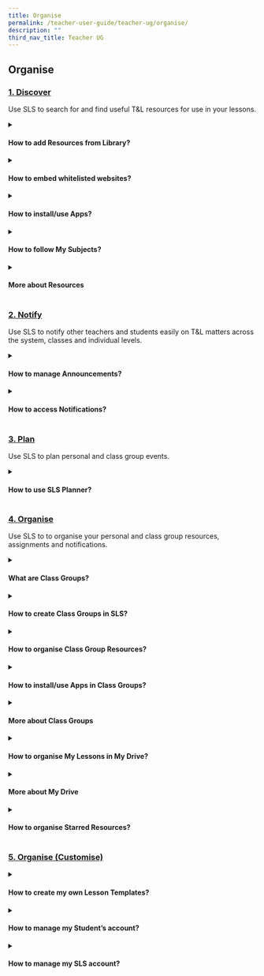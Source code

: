 ```yaml
---
title: Organise
permalink: /teacher-user-guide/teacher-ug/organise/
description: ""
third_nav_title: Teacher UG
---
```

## Organise

### [1. Discover](/teacher-user-guide/discover/index/)
Use SLS to search for and find useful T&amp;L resources for use in your lessons.
<details>
 <summary><h4>How to add Resources from Library?</h4></summary>

<ul>
  <li><a target="_blank" href="/teacher-user-guide/discover/about-resources/">About Resources</a></li>
  <li><a target="_blank" href="/teacher-user-guide/discover/communitygallery/">(1a) Add Existing Activities from Resources</a></li>
  <li><a target="_blank" href="/teacher-user-guide/discover/add-existing-activities-from-resources/">(1b) Add Existing Components from Resources</a></li>
  <li><a target="_blank" href="/teacher-user-guide/discover/add-existing-components-from-resources/">(1c) Add Existing Media Objects from Resources</a></li>
  <li><a target="_blank" href="/teacher-user-guide/discover/search-for-resources/">(2) Search for Resources (New)</a></li>
  <li><a target="_blank" href="/teacher-user-guide/discover/view-lesson-details/">(3) View Lesson Details</a></li>
</ul>
</details>
	
<details><summary><h4>How to embed whitelisted websites?</h4></summary>
	
* <a href="/teacher-user-guide/discover/view-external-resources/" target="_blank">(1) View External Resources (New)</a>
* <a href="/teacher-user-guide/discover/embed-whitelisted-websites/" target="_blank">(2) Embed Whitelisted Websites (Enhanced)</a>
* <a href="/teacher-user-guide/discover/previously-whitelisted-and-non-whitelisted-websites/" target="_blank">Previously Whitelisted/Non-Whitelisted Websites</a>

</details>

<details><summary><h4>How to install/use Apps?</h4></summary>
<ul>
  <li><a href="/teacher-user-guide/organise-discover/viewexternal/" target="_blank">Access App Library</a></li>
</ul>
</details>

<details><summary><h4>How to follow My Subjects?</h4></summary>
	
<ul>
<li><a href="/teacher-user-guide/discover/aboutsubjects/" target="_blank">Access My Subjects</a></li>
<li><a target="_blank" href="/teacher-user-guide/discover/followsubjects/">Follow &amp; Unfollow Subjects</a></li>
</ul>
</details>	

<details><summary><h4>More about Resources</h4></summary>
	
<ul>
<li><a href="/teacher-user-guide/discover/aboutsubjects/" target="_blank">Make a Copy of a Lesson</a></li>
<li><a target="_blank" href="/teacher-user-guide/discover/followsubjects/">View Print-Friendly Worksheet</a></li>
	<li><a target="_blank" href="/teacher-user-guide/discover/followsubjects/">Leave Reviews (New)</a></li>
</ul>
</details>	

### [2. Notify](../teacher-user-guide/organise/notify/)
Use SLS to notify other teachers and students easily on T&amp;L matters across the system, classes and individual levels.
<details>
 <summary><h4>How to manage Announcements?</h4></summary>

<a href="https://www.notion.so/View-and-Create-Announcements-Enhanced-492406689cca4f7f9d22d65813feffb2" target="_blank">(1) View and Create Announcements (Enhanced)</a>

<a href="https://www.notion.so/Manage-Announcements-94d0d03ba76446f38809bf8d78842ecb" target="_blank">(2) Manage Announcements</a>
</details>

<details>
 <summary><h4>How to access Notifications?</h4></summary>

<ul>
    <li><a target="_blank" href="https://www.notion.so/About-Notifications-New-91c398db45fb492d8ed479cb0bc9dcad">About Notifications (New)</a></li>
    <li><a target="_blank" href="https://www.notion.so/View-Notifications-New-47c8db5ac5a647148b297b770e9fab11">View Notifications (New)</a></li>
</ul>
</details>

### [3. Plan](../teacher-user-guide/organise/plan/)
Use SLS to plan personal and class group events.
<details>
 <summary><h4>How to use SLS Planner?</h4></summary>

<ul>
    <li><a target="_blank" href="https://www.notion.so/About-Notifications-New-91c398db45fb492d8ed479cb0bc9dcad">(1) Access Planner (New)</a></li>
    <li><a target="_blank" href="https://www.notion.so/View-Notifications-New-47c8db5ac5a647148b297b770e9fab11">(2) Create Class Events (New)</a></li>
</ul>
</details>

### [4. Organise](../teacher-user-guide/organise/organise/)
Use SLS to to organise your personal and class group resources, assignments and notifications.
<details>
 <summary><h4>What are Class Groups?</h4></summary>

<ul>
  <li><a href="https://www.notion.so/About-Class-Groups-New-6b6bd1bdb37549939a21979f3eb6e70e" target="_blank">About Class Groups (New)</a></li>
  <li><a href="https://www.notion.so/Pin-Class-Groups-Enhanced-66db7f7fae2942fc9b4d435b05ec8e86" target="_blank">Pin Class Groups (Enhanced)</a></li>
  <li><a href="https://www.notion.so/View-Past-Class-Groups-19305bf1abfc4211b3cecdd2223894bd" target="_blank">View Past Class Groups</a></li>
</ul>
</details>

<details>
 <summary><h4>How to create Class Groups in SLS?</h4></summary>
	
<ul>
  <li><a href="https://www.notion.so/Create-Class-Groups-New-5873f8656645455b82c3112e94352f0b" target="_blank">About Class Groups (New)</a></li>
  <li><a href="https://www.notion.so/Add-Teachers-as-Students-to-a-Class-Group-cbba016aebdb4584bff9b1a5106d1651" target="_blank">(1) Create Class Groups (New)</a></li>
  <li><a href="https://www.notion.so/Archive-Class-Groups-5251e69ed3974f558b75cabcfa8aa82f" target="_blank">(2) Add Teachers as Students to a Class Group</a></li>
</ul>

</details>

<details>
 <summary><h4>How to organise Class Group Resources?</h4></summary>
	
<ul>
<li><a href="https://www.notion.so/About-Class-Group-Resources-6338d5bcdbf4445991a615bbc2200d9e" target="_blank">Manage Class Group Resources</a></li>
</ul>
</details>

<details>
 <summary><h4>How to install/use Apps in Class Groups?</h4></summary>
   <ul>
      <li><a href="https://www.notion.so/About-App-Library-889bd05c7c7f423fa66e6a2d9a567ac2" target="_blank">Install and Launch Apps</a></li>
      <li><a href="https://www.notion.so/Access-App-Library-802c2e031017428b9230618fe569abcc" target="_blank">App FAQs</a></li>
    </ul>
</details>

<details>
 <summary><h4>More about Class Groups</h4></summary>
	
<ul>
  <li><a target="_blank" href="https://www.notion.so/About-My-Drive-a89d22f00e1a4a028c1c0bc18940598f">Pin Class Groups (Enhanced)</a></li>
  <li><a target="_blank" href="https://www.notion.so/Search-in-My-Drive-f17a4059d4d241cdaa237cb05311651d">Archive Class Groups</a></li>
  <li><a target="_blank" href="https://www.notion.so/Create-New-Folders-e37c8a8e862f4d208471aeacb77a5aa5">View Past Class Groups</a></li>
</ul>
</details>

<details>
 <summary><h4>How to organise My Lessons in My Drive?</h4></summary>
	
<ul>
  <li><a target="_blank" href="https://www.notion.so/About-My-Drive-a89d22f00e1a4a028c1c0bc18940598f">(1) Access My Drive</a></li>
  <li><a target="_blank" href="https://www.notion.so/Search-in-My-Drive-f17a4059d4d241cdaa237cb05311651d">(2) Search in My Drive</a></li>
  <li><a target="_blank" href="https://www.notion.so/Create-New-Folders-e37c8a8e862f4d208471aeacb77a5aa5">(3a) Create New Folders</a></li>
	  <li><a target="_blank" href="https://www.notion.so/Search-in-My-Drive-f17a4059d4d241cdaa237cb05311651d">(3b) View Lessons Shared with Me</a></li>
  <li><a target="_blank" href="https://www.notion.so/Create-New-Folders-e37c8a8e862f4d208471aeacb77a5aa5">(4) Delete Resources</a></li>
</ul>
</details>

<details>
 <summary><h4>More about My Drive</h4></summary>
	
<ul>
  <li><a target="_blank" href="https://www.notion.so/About-My-Drive-a89d22f00e1a4a028c1c0bc18940598f">Copy Lessons within My Drive</a></li>
  <li><a target="_blank" href="https://www.notion.so/Search-in-My-Drive-f17a4059d4d241cdaa237cb05311651d">Manage Folders</a></li>
  <li><a target="_blank" href="https://www.notion.so/Create-New-Folders-e37c8a8e862f4d208471aeacb77a5aa5">Restore Resources from Trash</a></li>
</ul>
</details>
	
<details>
 <summary><h4>How to organise Starred Resources?</h4></summary>
<ul>
  <li><a target="_blank" href="https://www.notion.so/Star-Resources-87360dc1268d4050a1f7e6bafe643c66">Star Resources</a></li>
</ul>
</details>

### [5. Organise (Customise)](../teacher-user-guide/organise/customise/)

<details>
 <summary><h4>How to create my own Lesson Templates?</h4></summary>
	
<ul>
  <li>
<a target="_blank" href="https://www.notion.so/Manage-My-Templates-fb6b961fd485443482ad52606ac367ef">Manage My Templates</a>
</li>
</ul>
</details>

<details>
 <summary><h4>How to manage my Student’s account?</h4></summary>
	
<ul>
	<li>Onboarding
		<ul>
			<li><a target="_blank" href="https://www.notion.so/Onboard-New-Students-d5dd6a4833064138bac91e7e495228e6">Onboard New Students</a></li>
		</ul>
	</li>
	<li>Password Settings
		<ul>
			<li><a target="_blank" href="https://www.notion.so/Reset-Student-Passwords-for-Classes-5f86ca37741e496b80707bf65a1a28c4">Reset Student Passwords for Classes</a></li>
			<li><a target="_blank" href="https://www.notion.so/Generate-Two-Hour-Temporary-Password-for-Students-c0d01a1bd7af4631ac6723a6925ef1e3">Generate Two-Hour Temporary Password for Students</a></li>
		</ul>
	</li>
</ul>
</details>

<details>
 <summary><h4>How to manage my SLS account?</h4></summary>
	
<ul>
	<li>Manage Personal Account
		<ul>
			<li><a target="_blank" href="https://www.notion.so/Customise-an-Avatar-fa4425d4e617479298e3a0c487632f08">Customise an Avatar</a></li>
			<li><a target="_blank" href="https://www.notion.so/Change-Display-Name-5c86ee876bd24f4d891fa2b95031593b">Change Display Name</a></li>
			<li><a target="_blank" href="https://www.notion.so/Set-an-Alternate-Email-Address-b4009ba79dc14a4b97d942765e15865d">Set an Alternate Email Address</a></li>
			<li><a target="_blank" href="https://www.notion.so/Set-Email-Notifications-New-de794619d74e4ce1b0f057187735dbb7">Set Email Notifications (New)</a></li>
			<li><a target="_blank" href="https://www.notion.so/Manage-Linked-Account-81ffe7eb118741f4b34a36f81b53b0ce">Manage Linked Account</a></li>
			<li><a target="_blank" href="https://www.notion.so/Change-SLS-Password-9d619bedc8854c308b0293bddfe1d3d2">Change SLS Password</a></li>
		</ul>
	</li>
	<li>Using Teacher's Student Account
		<ul>
			<li><a target="_blank" href="https://www.notion.so/Switch-to-Student-Account-d290594606c74a6d81077b70a7baaaa8">Switch to Student Account</a></li>
		</ul>
	</li>
</ul>
</details>